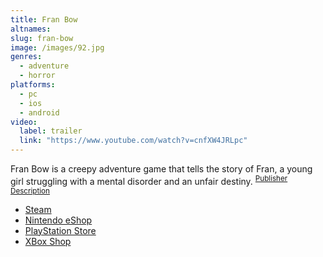 ```yaml
---
title: Fran Bow
altnames:
slug: fran-bow
image: /images/92.jpg
genres:
  - adventure
  - horror
platforms:
  - pc
  - ios
  - android
video:
  label: trailer
  link: "https://www.youtube.com/watch?v=cnfXW4JRLpc"
---
```


Fran Bow is a creepy adventure game that tells the story of Fran, a young girl struggling with a mental disorder and an unfair destiny. <sup>[Publisher Description](https://store.steampowered.com/app/362680/Fran_Bow/)</sup>

* [Steam](https://store.steampowered.com/app/362680/Fran_Bow/)
* [Nintendo eShop](https://www.nintendo.com/store/products/fran-bow-switch/)
* [PlayStation Store](https://store.playstation.com/en-us/concept/10007382)
* [XBox Shop](https://www.xbox.com/en-US/games/store/fran-bow/9N3NCMM6NK7S)
